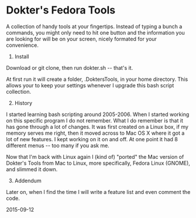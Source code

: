 # Dokter's Fedora Tools

A collection of handy tools at your fingertips. Instead of typing a bunch a commands, you might only need to hit one button and the information you are looking for will be on your screen, nicely formated for your convenience.

1. Install

Download or git clone, then run dokter.sh -- that's it.

At first run it will create a folder, .DoktersTools, in your home directory. This allows your to keep your settings whenever I upgrade this bash script collection.

2. History

I started learning bash scripting around 2005-2006. When I started working on this specific program I do not remember. What I do remember is that it has gone through a lot of changes. It was first created on a Linux box, if my memory serves me right, then it moved across to Mac OS X where it got a lot of new features. I kept working on it on and off. At one point it had 8 different menus -- too many if you ask me.

Now that I'm back with Linux again I (kind of) "ported" the Mac version of Dokter's Tools from Mac to Linux, more specifically, Fedora Linux (GNOME), and slimmed it down.

3. Addendum

Later on, when I find the time I will write a feature list and even comment the code.

2015-09-12
